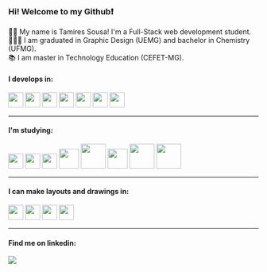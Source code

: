 ###  Hi! Welcome to my Github:heavy_exclamation_mark:
👩‍💻 My name is Tamires Sousa! I'm a Full-Stack web development student.<br>
👩🏻‍🎓 I am graduated in Graphic Design (UEMG) and bachelor in Chemistry (UFMG).<br>
📚 I am master in Technology Education (CEFET-MG).
 
####  I develops in:
<div display="flex">
<img src="https://cdn.jsdelivr.net/gh/devicons/devicon/icons/html5/html5-original.svg" height= "30px" />
<img src="https://cdn.jsdelivr.net/gh/devicons/devicon/icons/css3/css3-original.svg" height= "30px" />
<img src="https://cdn.jsdelivr.net/gh/devicons/devicon/icons/sass/sass-original.svg" height= "30px" />
<img src="https://cdn.jsdelivr.net/gh/devicons/devicon/icons/javascript/javascript-original.svg" height= "30px" />
<img src="https://cdn.jsdelivr.net/gh/devicons/devicon/icons/typescript/typescript-original.svg" height= "30px" />
<img src="https://cdn.jsdelivr.net/gh/devicons/devicon/icons/react/react-original.svg" height= "30px"/>
<img src="https://cdn.jsdelivr.net/gh/devicons/devicon/icons/redux/redux-original.svg" height= "30px" />
</div>
<hr>

####   I'm studying:

<div display="flex">
<img src="https://cdn.jsdelivr.net/gh/devicons/devicon/icons/bootstrap/bootstrap-original.svg" height= "30px"/>
<img src="https://cdn.jsdelivr.net/gh/devicons/devicon/icons/jest/jest-plain.svg" height= "30px"/>
<img src="https://cdn.jsdelivr.net/gh/devicons/devicon/icons/python/python-original.svg" height= "30px"  />
<img src="https://cdn.jsdelivr.net/gh/devicons/devicon/icons/docker/docker-original.svg" height= "40px" />
<img src="https://cdn.jsdelivr.net/gh/devicons/devicon/icons/mysql/mysql-original-wordmark.svg" height= "50px"  />
<img src="https://cdn.jsdelivr.net/gh/devicons/devicon/icons/nodejs/nodejs-original.svg" height= "40px"  />
<img src="https://cdn.jsdelivr.net/gh/devicons/devicon/icons/express/express-original-wordmark.svg" height= "50px"  />
<img src="https://cdn.jsdelivr.net/gh/devicons/devicon/icons/mongodb/mongodb-original-wordmark.svg" height= "50px" />
</div>
<hr>

####  I can make layouts and drawings in:

<div display="flex">
<img src="https://cdn.jsdelivr.net/gh/devicons/devicon/icons/illustrator/illustrator-plain.svg" height= "30px" />
<img src="https://cdn.jsdelivr.net/gh/devicons/devicon/icons/photoshop/photoshop-plain.svg" height= "30px" />
<img src="https://cdn.jsdelivr.net/gh/devicons/devicon/icons/xd/xd-plain.svg" height= "30px" />
<img src="https://cdn.jsdelivr.net/gh/devicons/devicon/icons/figma/figma-original.svg" height= "30px"/>
</div>
<hr>

####  Find me on linkedin: 

<a href="https://www.linkedin.com/in/tamires-s-440b66241" target="_blank"><img src="https://img.shields.io/badge/-LinkedIn-%230077B5?style=for-the-badge&logo=linkedin&logoColor=white" target="_blank"></a>   
